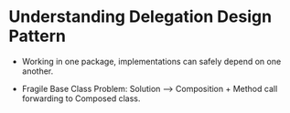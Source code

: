# Understanding Delegation Design Pattern

- Working in one package, implementations can safely depend on one another.

- Fragile Base Class Problem: Solution --> Composition + Method call forwarding to Composed class.

